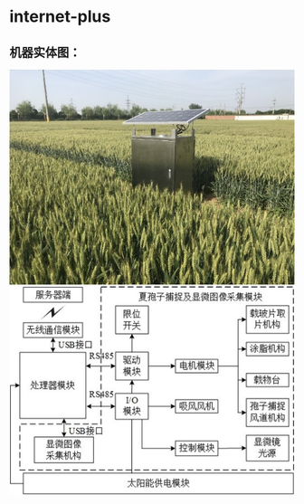 # internet-plus
## 机器实体图：
![机器原型](https://github.com/Aaron19991211/internet-plus/blob/main/2.jpg)
![机器流程](https://github.com/Aaron19991211/internet-plus/blob/main/1.JPG)
